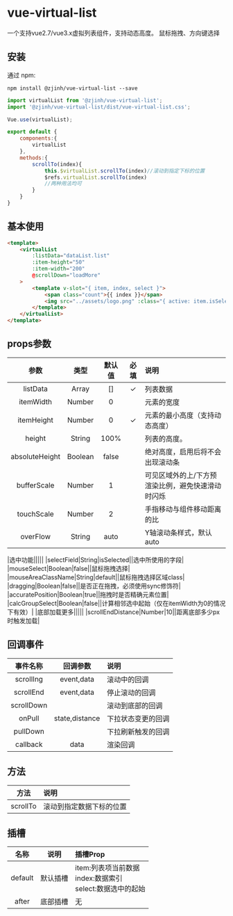 
# vue-virtual-list

一个支持vue2.7/vue3.x虚拟列表组件，支持动态高度。
鼠标拖拽、方向键选择

## 安装

通过 npm:

```shell
npm install @zjinh/vue-virtual-list --save
```

```js
import virtualList from '@zjinh/vue-virtual-list';
import '@zjinh/vue-virtual-list/dist/vue-virtual-list.css';

Vue.use(virtualList);

export default {
    components:{
        virtualList
    },
    methods:{
        scrollTo(index){
            this.$virtualList.scrollTo(index)//滚动到指定下标的位置
            $refs.virtualList.scrollTo(index)
            //两种用法均可
        }
    }
}
```

## 基本使用

```html
<template>
    <virtualList 
        :listData="dataList.list"
        :item-height="50" 
        :item-width="200"
        @scrollDown="loadMore"
    >
        <template v-slot="{ item, index, select }">
            <span class="count">{{ index }}</span>
            <img src="../assets/logo.png" :class="{ active: item.isSelected }" alt="" />
        </template>
    </virtualList>
</template>
```

## props参数

|参数|类型|  默认值  |必填| 说明                        |
|:--:|:--:|:-----:|:--:|:--------------------------|
|listData|Array|  []   |✓| 列表数据                      |
|itemWidth|Number|   0   || 元素的宽度                     |
|itemHeight|Number|   0   |✓| 元素的最小高度（支持动态高度）           |
|height|String| 100%  || 列表的高度。                    |
|absoluteHeight|Boolean| false || 绝对高度，启用后将不会出现滚动条          |
|bufferScale|Number|   1   || 可见区域外的上/下方预渲染比例，避免快速滑动时闪烁 |
|touchScale|Number|   2   || 手指移动与组件移动距离的比             |
|overFlow|String| auto  || Y轴滚动条样式，默认auto            |

|选中功能|||||
|selectField|String|isSelected||选中所使用的字段|
|mouseSelect|Boolean|false||鼠标拖拽选择|
|mouseAreaClassName|String|default||鼠标拖拽选择区域class|
|dragging|Boolean|false||是否正在拖拽，必须使用sync修饰符|
|accuratePosition|Boolean|true||拖拽时是否精确元素位置|
|calcGroupSelect|Boolean|false||计算相邻选中起始（仅在itemWidth为0的情况下有效）|
|底部加载更多|||||
|scrollEndDistance|Number|10||距离底部多少px时触发加载|

## 回调事件

|事件名称|回调参数|说明|
|:--:|:--:|:--|
|scrollIng|event,data|滚动中的回调|
|scrollEnd|event,data|停止滚动的回调|
|scrollDown||滚动到底部的回调|
|onPull|state,distance|下拉状态变更的回调|
|pullDown||下拉刷新触发的回调|
|callback|data|渲染回调|

## 方法

|方法|说明|
|:--:|:--|
|scrollTo|滚动到指定数据下标的位置|

## 插槽

|名称|说明|插槽Prop|
|:--:|:--:|:--|
|default|默认插槽|item:列表项当前数据<br>index:数据索引<br>select:数据选中的起始|
|after|底部插槽|无|
